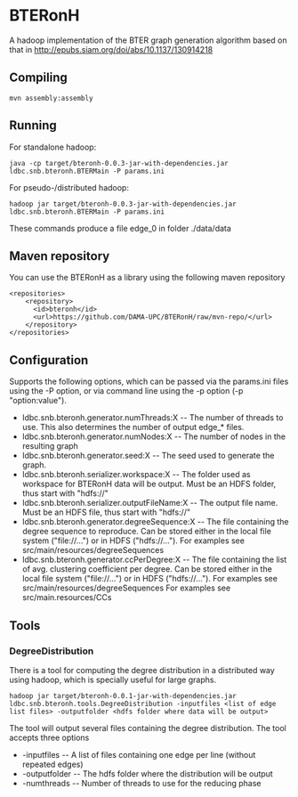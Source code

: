 # BTERonH
A hadoop implementation of the BTER graph generation algorithm based on that in http://epubs.siam.org/doi/abs/10.1137/130914218

## Compiling

```
mvn assembly:assembly
```

## Running

For standalone hadoop:

```
java -cp target/bteronh-0.0.3-jar-with-dependencies.jar ldbc.snb.bteronh.BTERMain -P params.ini
```
For pseudo-/distributed hadoop:

```
hadoop jar target/bteronh-0.0.3-jar-with-dependencies.jar ldbc.snb.bteronh.BTERMain -P params.ini
```
These commands produce a file edge\_0 in folder ./data/data

## Maven repository
You can use the BTERonH as a library using the following maven repository
```
<repositories>
    <repository>
      <id>bteronh</id>
      <url>https://github.com/DAMA-UPC/BTERonH/raw/mvn-repo/</url>
    </repository>
</repositories>
```

## Configuration

Supports the following options, which can be passed via the params.ini files using the -P option, or via command line using the -p option (-p "option:value").

* ldbc.snb.bteronh.generator.numThreads:X -- The number of threads to use. This also determines the number of output edge\_* files.
* ldbc.snb.bteronh.generator.numNodes:X -- The number of nodes in the resulting graph
* ldbc.snb.bteronh.generator.seed:X -- The seed used to generate the graph.
* ldbc.snb.bteronh.serializer.workspace:X -- The folder used as workspace for BTERonH data will be output. Must be an HDFS folder, thus start with "hdfs://"
* ldbc.snb.bteronh.serializer.outputFileName:X -- The output file name. Must be an HDFS file, thus start with "hdfs://"
* ldbc.snb.bteronh.generator.degreeSequence:X -- The file containing the degree sequence to reproduce. Can be stored either in the local file system ("file://...") or in HDFS ("hdfs://..."). For examples see src/main/resources/degreeSequences
* ldbc.snb.bteronh.generator.ccPerDegree:X -- The file containing the list of avg. clustering coefficient per degree. Can be stored either in the local file system ("file://...") or in HDFS ("hdfs://..."). For examples see src/main/resources/degreeSequences For examples see src/main.resources/CCs

## Tools

### DegreeDistribution
There is a tool for computing the degree distribution in a distributed way using hadoop, which is specially useful for large graphs.

```
hadoop jar target/bteronh-0.0.1-jar-with-dependencies.jar ldbc.snb.bteronh.tools.DegreeDistribution -inputfiles <list of edge list files> -outputfolder <hdfs folder where data will be output>
```
The tool will output several files containing the degree distribution. The tool accepts three options
* -inputfiles -- A list of files containing one edge per line (without repeated edges)
* -outputfolder -- The hdfs folder where the distribution will be output
* -numthreads -- Number of threads to use for the reducing phase

